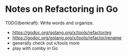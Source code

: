 # Notes on Refactoring in Go

TODO(benkraft): Write words and organize.

- https://godoc.org/golang.org/x/tools/refactor/eg 
- https://godoc.org/golang.org/x/tools/refactor/rename
- generally check out x/tools more
- play with comby in Go

